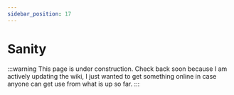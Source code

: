 ```yaml
---
sidebar_position: 17
---
```


# Sanity

:::warning
This page is under construction. Check back soon because I am actively updating the wiki, I just wanted to get something online in case anyone can get use from what is up so far.
:::
